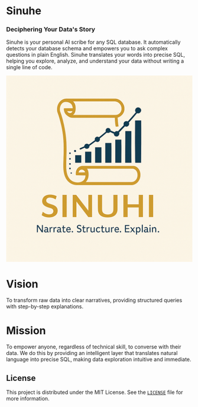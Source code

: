 # Sinuhe
### Deciphering Your Data's Story

Sinuhe is your personal AI scribe for any SQL database. It automatically detects your database schema and empowers you to ask complex questions in plain English. Sinuhe translates your words into precise SQL, helping you explore, analyze, and understand your data without writing a single line of code.

![images](assest/logo.PNG)
# Vision
To transform raw data into clear narratives, providing structured queries with step-by-step explanations.

# Mission
To empower anyone, regardless of technical skill, to converse with their data. We do this by providing an intelligent layer that translates natural language into precise SQL, making data exploration intuitive and immediate.

## License

This project is distributed under the MIT License. See the [`LICENSE`](LICENSE) file for more information.